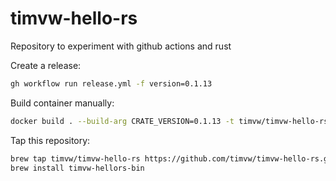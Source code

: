 # timvw-hello-rs

Repository to experiment with github actions and rust

Create a release:

```bash
gh workflow run release.yml -f version=0.1.13
```

Build container manually:

```bash
docker build . --build-arg CRATE_VERSION=0.1.13 -t timvw/timvw-hello-rs:latest
```

Tap this repository:

```bash
brew tap timvw/timvw-hello-rs https://github.com/timvw/timvw-hello-rs.git
brew install timvw-hellors-bin
```